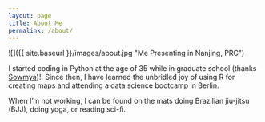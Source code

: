 ```yaml
---
layout: page
title: About Me
permalink: /about/
---
```


![]({{ site.baseurl }}/images/about.jpg "Me Presenting in Nanjing, PRC")


I started coding in Python at the age of 35 while in graduate school (thanks [Sowmya](https://www.linkedin.com/in/sowmya-vajjala-2a38734/))!. Since then, I have learned the unbridled joy of using R for creating maps and attending a data science bootcamp in Berlin.

When I’m not working, I can be found on the mats doing Brazilian jiu-jitsu (BJJ), doing yoga, or reading sci-fi.
